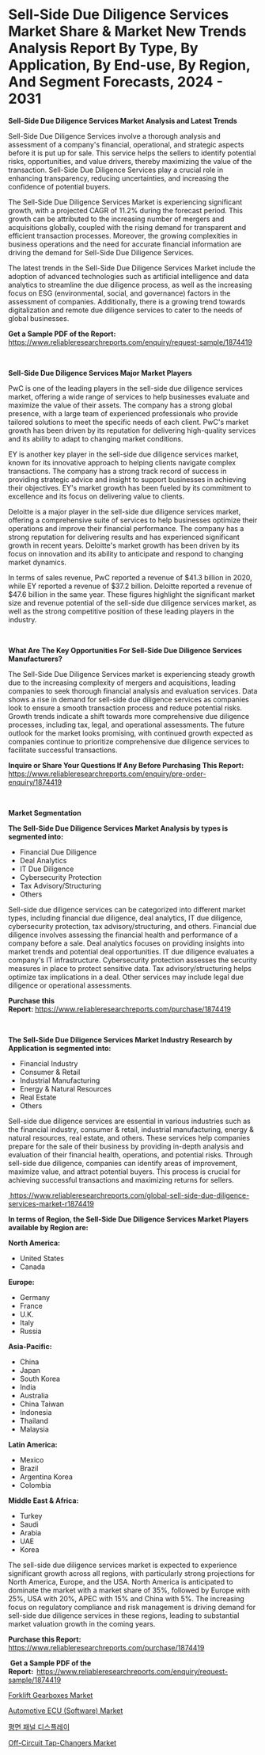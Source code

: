 <p><h1>Sell-Side Due Diligence Services Market Share & Market New Trends Analysis Report By Type, By Application, By End-use, By Region, And Segment Forecasts, 2024 - 2031</h1></p><p><strong>Sell-Side Due Diligence Services Market Analysis and Latest Trends</strong></p>
<p><p>Sell-Side Due Diligence Services involve a thorough analysis and assessment of a company's financial, operational, and strategic aspects before it is put up for sale. This service helps the sellers to identify potential risks, opportunities, and value drivers, thereby maximizing the value of the transaction. Sell-Side Due Diligence Services play a crucial role in enhancing transparency, reducing uncertainties, and increasing the confidence of potential buyers.</p><p>The Sell-Side Due Diligence Services Market is experiencing significant growth, with a projected CAGR of 11.2% during the forecast period. This growth can be attributed to the increasing number of mergers and acquisitions globally, coupled with the rising demand for transparent and efficient transaction processes. Moreover, the growing complexities in business operations and the need for accurate financial information are driving the demand for Sell-Side Due Diligence Services.</p><p>The latest trends in the Sell-Side Due Diligence Services Market include the adoption of advanced technologies such as artificial intelligence and data analytics to streamline the due diligence process, as well as the increasing focus on ESG (environmental, social, and governance) factors in the assessment of companies. Additionally, there is a growing trend towards digitalization and remote due diligence services to cater to the needs of global businesses.</p></p>
<p><strong>Get a Sample PDF of the Report:&nbsp;</strong> <a href="https://www.reliableresearchreports.com/enquiry/request-sample/1874419">https://www.reliableresearchreports.com/enquiry/request-sample/1874419</a></p>
<p>&nbsp;</p>
<p><strong>Sell-Side Due Diligence Services Major Market Players</strong></p>
<p><p>PwC is one of the leading players in the sell-side due diligence services market, offering a wide range of services to help businesses evaluate and maximize the value of their assets. The company has a strong global presence, with a large team of experienced professionals who provide tailored solutions to meet the specific needs of each client. PwC's market growth has been driven by its reputation for delivering high-quality services and its ability to adapt to changing market conditions.</p><p>EY is another key player in the sell-side due diligence services market, known for its innovative approach to helping clients navigate complex transactions. The company has a strong track record of success in providing strategic advice and insight to support businesses in achieving their objectives. EY's market growth has been fueled by its commitment to excellence and its focus on delivering value to clients.</p><p>Deloitte is a major player in the sell-side due diligence services market, offering a comprehensive suite of services to help businesses optimize their operations and improve their financial performance. The company has a strong reputation for delivering results and has experienced significant growth in recent years. Deloitte's market growth has been driven by its focus on innovation and its ability to anticipate and respond to changing market dynamics.</p><p>In terms of sales revenue, PwC reported a revenue of $41.3 billion in 2020, while EY reported a revenue of $37.2 billion. Deloitte reported a revenue of $47.6 billion in the same year. These figures highlight the significant market size and revenue potential of the sell-side due diligence services market, as well as the strong competitive position of these leading players in the industry.</p></p>
<p>&nbsp;</p>
<p><strong>What Are The Key Opportunities For Sell-Side Due Diligence Services Manufacturers?</strong></p>
<p><p>The Sell-Side Due Diligence Services market is experiencing steady growth due to the increasing complexity of mergers and acquisitions, leading companies to seek thorough financial analysis and evaluation services. Data shows a rise in demand for sell-side due diligence services as companies look to ensure a smooth transaction process and reduce potential risks. Growth trends indicate a shift towards more comprehensive due diligence processes, including tax, legal, and operational assessments. The future outlook for the market looks promising, with continued growth expected as companies continue to prioritize comprehensive due diligence services to facilitate successful transactions.</p></p>
<p><strong>Inquire or Share Your Questions If Any Before Purchasing This Report:</strong> <a href="https://www.reliableresearchreports.com/enquiry/pre-order-enquiry/1874419">https://www.reliableresearchreports.com/enquiry/pre-order-enquiry/1874419</a></p>
<p>&nbsp;</p>
<p><strong>Market Segmentation</strong></p>
<p><strong>The Sell-Side Due Diligence Services Market Analysis by types is segmented into:</strong></p>
<p><ul><li>Financial Due Diligence</li><li>Deal Analytics</li><li>IT Due Diligence</li><li>Cybersecurity Protection</li><li>Tax Advisory/Structuring</li><li>Others</li></ul></p>
<p><p>Sell-side due diligence services can be categorized into different market types, including financial due diligence, deal analytics, IT due diligence, cybersecurity protection, tax advisory/structuring, and others. Financial due diligence involves assessing the financial health and performance of a company before a sale. Deal analytics focuses on providing insights into market trends and potential deal opportunities. IT due diligence evaluates a company's IT infrastructure. Cybersecurity protection assesses the security measures in place to protect sensitive data. Tax advisory/structuring helps optimize tax implications in a deal. Other services may include legal due diligence or operational assessments.</p></p>
<p><strong>Purchase this Report:&nbsp;</strong><a href="https://www.reliableresearchreports.com/purchase/1874419">https://www.reliableresearchreports.com/purchase/1874419</a></p>
<p>&nbsp;</p>
<p><strong>The Sell-Side Due Diligence Services Market Industry Research by Application is segmented into:</strong></p>
<p><ul><li>Financial Industry</li><li>Consumer & Retail</li><li>Industrial Manufacturing</li><li>Energy & Natural Resources</li><li>Real Estate</li><li>Others</li></ul></p>
<p><p>Sell-side due diligence services are essential in various industries such as the financial industry, consumer & retail, industrial manufacturing, energy & natural resources, real estate, and others. These services help companies prepare for the sale of their business by providing in-depth analysis and evaluation of their financial health, operations, and potential risks. Through sell-side due diligence, companies can identify areas of improvement, maximize value, and attract potential buyers. This process is crucial for achieving successful transactions and maximizing returns for sellers.</p></p>
<p><a href="https://www.reliableresearchreports.com/global-sell-side-due-diligence-services-market-r1874419">&nbsp;https://www.reliableresearchreports.com/global-sell-side-due-diligence-services-market-r1874419</a></p>
<p><strong>In terms of Region, the Sell-Side Due Diligence Services Market Players available by Region are:</strong></p>
<p>
    <p> <strong> North America: </strong>
        <ul>
            <li>United States</li>
            <li>Canada</li>
        </ul>
        </p> 
    <p> <strong> Europe: </strong>
        <ul>
            <li>Germany</li>
            <li>France</li>
            <li>U.K.</li>
            <li>Italy</li>
            <li>Russia</li>
        </ul>
        </p> 
    <p> <strong> Asia-Pacific: </strong>
        <ul>
            <li>China</li>
            <li>Japan</li>
            <li>South Korea</li>
            <li>India</li>
            <li>Australia</li>
            <li>China Taiwan</li>
            <li>Indonesia</li>
            <li>Thailand</li>
            <li>Malaysia</li>
        </ul>
        </p> 
    <p> <strong> Latin America: </strong>
        <ul>
            <li>Mexico</li>
            <li>Brazil</li>
            <li>Argentina Korea</li>
            <li>Colombia</li>
        </ul>
        </p> 
    <p> <strong> Middle East & Africa: </strong>
        <ul>
            <li>Turkey</li>
            <li>Saudi</li>
            <li>Arabia</li>
            <li>UAE</li>
            <li>Korea</li>
        </ul>
    </p>
    </p>
<p><p>The sell-side due diligence services market is expected to experience significant growth across all regions, with particularly strong projections for North America, Europe, and the USA. North America is anticipated to dominate the market with a market share of 35%, followed by Europe with 25%, USA with 20%, APEC with 15% and China with 5%. The increasing focus on regulatory compliance and risk management is driving demand for sell-side due diligence services in these regions, leading to substantial market valuation growth in the coming years.</p></p>
<p><strong>Purchase this Report: </strong><a href="https://www.reliableresearchreports.com/purchase/1874419">https://www.reliableresearchreports.com/purchase/1874419</a></p>
<p>&nbsp;<strong>Get a Sample PDF of the Report:&nbsp;&nbsp;</strong><a href="https://www.reliableresearchreports.com/enquiry/request-sample/1874419">https://www.reliableresearchreports.com/enquiry/request-sample/1874419</a></p>
<p><strong></strong></p>
<p><p><a href="https://www.linkedin.com/pulse/forklift-gearboxes-market-offers-provide-insightful-data-jpjpf">Forklift Gearboxes Market</a></p><p><a href="https://github.com/RoccoManning/Market-Research-Report-List-5/blob/main/automotive-ecu-software-market.md">Automotive ECU (Software) Market</a></p><p><a href="https://github.com/lzrvbyqzftro57/Market-Research-Report-List-2/blob/main/934854661752.md">평면 패널 디스플레이</a></p><p><a href="https://www.linkedin.com/pulse/off-circuit-tap-changers-market-analysis-examines-its-scope-csfof">Off-Circuit Tap-Changers Market</a></p></p>
